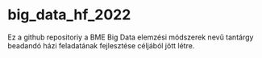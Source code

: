 # big_data_hf_2022
Ez a github repositoriy a BME Big Data elemzési módszerek nevű tantárgy beadandó házi feladatának fejlesztése céljából jött létre.
